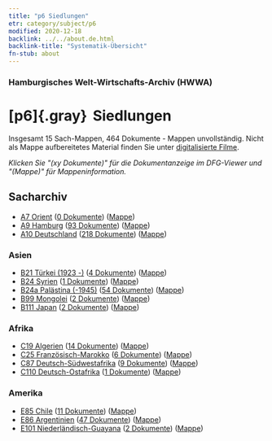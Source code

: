 ```yaml
---
title: "p6 Siedlungen"
etr: category/subject/p6
modified: 2020-12-18
backlink: ../../about.de.html
backlink-title: "Systematik-Übersicht"
fn-stub: about
---
```


### Hamburgisches Welt-Wirtschafts-Archiv (HWWA)
# [p6]{.gray}&#8201; Siedlungen&#160; 




Insgesamt 15 Sach-Mappen, 464 Dokumente - Mappen unvollständig.
Nicht als Mappe aufbereitetes Material finden Sie unter [digitalisierte Filme](/film/h1_sh).

_Klicken Sie "(xy Dokumente)" für die Dokumentanzeige im DFG-Viewer und "(Mappe)" für Mappeninformation._

## Sacharchiv



- [A7 Orient](../../../geo/about.de.html#A7) (<a href="https://dfg-viewer.de/show/?tx_dlf[id]=https://pm20.zbw.eu/mets/sh/1409xx/140902/1459xx/145931/public.mets.de.xml" target="_blank">0 Dokumente</a>) ([Mappe](http://purl.org/pressemappe20/folder/sh/140902,145931))
- [A9 Hamburg](../../../geo/about.de.html#A9) (<a href="https://dfg-viewer.de/show/?tx_dlf[id]=https://pm20.zbw.eu/mets/sh/1409xx/140905/1459xx/145931/public.mets.de.xml" target="_blank">93 Dokumente</a>) ([Mappe](http://purl.org/pressemappe20/folder/sh/140905,145931))
- [A10 Deutschland](../../../geo/about.de.html#A10) (<a href="https://dfg-viewer.de/show/?tx_dlf[id]=https://pm20.zbw.eu/mets/sh/1261xx/126128/1459xx/145931/public.mets.de.xml" target="_blank">218 Dokumente</a>) ([Mappe](http://purl.org/pressemappe20/folder/sh/126128,145931))

### Asien

- [B21 Türkei (1923 -)](../../../geo/about.de.html#B21) (<a href="https://dfg-viewer.de/show/?tx_dlf[id]=https://pm20.zbw.eu/mets/sh/1411xx/141111/1459xx/145931/public.mets.de.xml" target="_blank">4 Dokumente</a>) ([Mappe](http://purl.org/pressemappe20/folder/sh/141111,145931))
- [B24 Syrien](../../../geo/about.de.html#B24) (<a href="https://dfg-viewer.de/show/?tx_dlf[id]=https://pm20.zbw.eu/mets/sh/1411xx/141114/1459xx/145931/public.mets.de.xml" target="_blank">1 Dokumente</a>) ([Mappe](http://purl.org/pressemappe20/folder/sh/141114,145931))
- [B24a Palästina (-1945)](../../../geo/about.de.html#B24a) (<a href="https://dfg-viewer.de/show/?tx_dlf[id]=https://pm20.zbw.eu/mets/sh/1411xx/141115/1459xx/145931/public.mets.de.xml" target="_blank">54 Dokumente</a>) ([Mappe](http://purl.org/pressemappe20/folder/sh/141115,145931))
- [B99 Mongolei](../../../geo/about.de.html#B99) (<a href="https://dfg-viewer.de/show/?tx_dlf[id]=https://pm20.zbw.eu/mets/sh/1412xx/141261/1459xx/145931/public.mets.de.xml" target="_blank">2 Dokumente</a>) ([Mappe](http://purl.org/pressemappe20/folder/sh/141261,145931))
- [B111 Japan](../../../geo/about.de.html#B111) (<a href="https://dfg-viewer.de/show/?tx_dlf[id]=https://pm20.zbw.eu/mets/sh/1412xx/141272/1459xx/145931/public.mets.de.xml" target="_blank">2 Dokumente</a>) ([Mappe](http://purl.org/pressemappe20/folder/sh/141272,145931))

### Afrika

- [C19 Algerien](../../../geo/about.de.html#C19) (<a href="https://dfg-viewer.de/show/?tx_dlf[id]=https://pm20.zbw.eu/mets/sh/1413xx/141354/1459xx/145931/public.mets.de.xml" target="_blank">14 Dokumente</a>) ([Mappe](http://purl.org/pressemappe20/folder/sh/141354,145931))
- [C25 Französisch-Marokko](../../../geo/about.de.html#C25) (<a href="https://dfg-viewer.de/show/?tx_dlf[id]=https://pm20.zbw.eu/mets/sh/1413xx/141358/1459xx/145931/public.mets.de.xml" target="_blank">6 Dokumente</a>) ([Mappe](http://purl.org/pressemappe20/folder/sh/141358,145931))
- [C87 Deutsch-Südwestafrika](../../../geo/about.de.html#C87) (<a href="https://dfg-viewer.de/show/?tx_dlf[id]=https://pm20.zbw.eu/mets/sh/1414xx/141450/1459xx/145931/public.mets.de.xml" target="_blank">9 Dokumente</a>) ([Mappe](http://purl.org/pressemappe20/folder/sh/141450,145931))
- [C110 Deutsch-Ostafrika](../../../geo/about.de.html#C110) (<a href="https://dfg-viewer.de/show/?tx_dlf[id]=https://pm20.zbw.eu/mets/sh/1414xx/141471/1459xx/145931/public.mets.de.xml" target="_blank">1 Dokumente</a>) ([Mappe](http://purl.org/pressemappe20/folder/sh/141471,145931))

### Amerika

- [E85 Chile](../../../geo/about.de.html#E85) (<a href="https://dfg-viewer.de/show/?tx_dlf[id]=https://pm20.zbw.eu/mets/sh/1416xx/141691/1459xx/145931/public.mets.de.xml" target="_blank">11 Dokumente</a>) ([Mappe](http://purl.org/pressemappe20/folder/sh/141691,145931))
- [E86 Argentinien](../../../geo/about.de.html#E86) (<a href="https://dfg-viewer.de/show/?tx_dlf[id]=https://pm20.zbw.eu/mets/sh/1416xx/141692/1459xx/145931/public.mets.de.xml" target="_blank">47 Dokumente</a>) ([Mappe](http://purl.org/pressemappe20/folder/sh/141692,145931))
- [E101 Niederländisch-Guayana](../../../geo/about.de.html#E101) (<a href="https://dfg-viewer.de/show/?tx_dlf[id]=https://pm20.zbw.eu/mets/sh/1416xx/141699/1459xx/145931/public.mets.de.xml" target="_blank">2 Dokumente</a>) ([Mappe](http://purl.org/pressemappe20/folder/sh/141699,145931))


